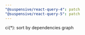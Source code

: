 ```yaml
---
"@suspensive/react-query-4": patch
"@suspensive/react-query-5": patch
---
```


ci(*): sort by dependencies graph
